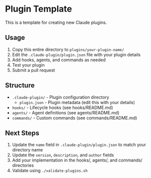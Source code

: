 # Plugin Template

This is a template for creating new Claude plugins.

## Usage

1. Copy this entire directory to `plugins/your-plugin-name/`
2. Edit the `.claude-plugin/plugin.json` file with your plugin details
3. Add hooks, agents, and commands as needed
4. Test your plugin
5. Submit a pull request

## Structure

- `.claude-plugin/` - Plugin configuration directory
  - `plugin.json` - Plugin metadata (edit this with your details)
- `hooks/` - Lifecycle hooks (see hooks/README.md)
- `agents/` - Agent definitions (see agents/README.md)
- `commands/` - Custom commands (see commands/README.md)

## Next Steps

1. Update the `name` field in `.claude-plugin/plugin.json` to match your directory name
2. Update the `version`, `description`, and `author` fields
3. Add your implementation in the hooks/, agents/, and commands/ directories
4. Validate using `./validate-plugins.sh`
